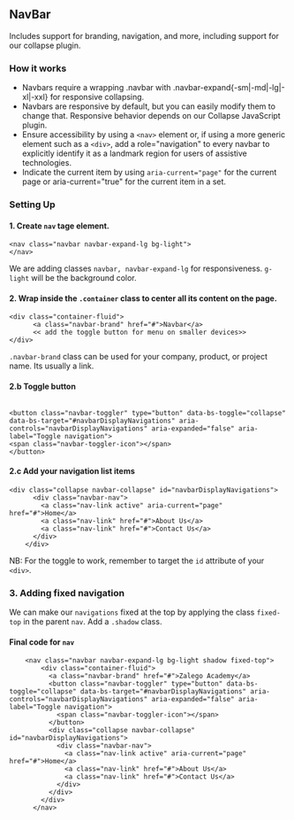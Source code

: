 ## NavBar
 Includes support for branding, navigation, and more, including support for our collapse plugin.

 ### How it works
 - Navbars require a wrapping .navbar with .navbar-expand{-sm|-md|-lg|-xl|-xxl} for responsive collapsing.
 - Navbars are responsive by default, but you can easily modify them to change that. Responsive behavior depends on our Collapse JavaScript plugin.
 - Ensure accessibility by using a `<nav>` element or, if using a more generic element such as a `<div>`, add a role="navigation" to every navbar to explicitly identify it as a landmark region for users of assistive technologies.
 - Indicate the current item by using `aria-current="page"` for the current page or aria-current="true" for the current item in a set.

 ### Setting Up
 #### 1. Create `nav` tage element. 
 ```
 <nav class="navbar navbar-expand-lg bg-light">
 </nav>
 
 ```

 We are adding classes `navbar, navbar-expand-lg` for responsiveness. `g-light` will be the background color.

#### 2. Wrap inside the `.container` class to center all its content on the page.

```
<div class="container-fluid">
      <a class="navbar-brand" href="#">Navbar</a>
      << add the toggle button for menu on smaller devices>>
</div>

```
 `.navbar-brand` class can be used for your company, product, or project name. Its usually a link.

#### 2.b Toggle button

```

<button class="navbar-toggler" type="button" data-bs-toggle="collapse"                   data-bs-target="#navbarDisplayNavigations" aria-controls="navbarDisplayNavigations" aria-expanded="false" aria-label="Toggle navigation">
<span class="navbar-toggler-icon"></span>
</button>

```
#### 2.c Add your navigation list items

```
<div class="collapse navbar-collapse" id="navbarDisplayNavigations">
      <div class="navbar-nav">
        <a class="nav-link active" aria-current="page" href="#">Home</a>
        <a class="nav-link" href="#">About Us</a>
        <a class="nav-link" href="#">Contact Us</a>
      </div>
    </div>

```

NB: For the toggle to work, remember to target the `id` attribute of your `<div>`. 

### 3. Adding fixed navigation
We can make our `navigations` fixed at the top by applying the class `fixed-top` in the parent `nav`.
Add a `.shadow` class. 

#### Final code for `nav` 

```
    <nav class="navbar navbar-expand-lg bg-light shadow fixed-top">
        <div class="container-fluid">
          <a class="navbar-brand" href="#">Zalego Academy</a>
          <button class="navbar-toggler" type="button" data-bs-toggle="collapse" data-bs-target="#navbarDisplayNavigations" aria-controls="navbarDisplayNavigations" aria-expanded="false" aria-label="Toggle navigation">
            <span class="navbar-toggler-icon"></span>
          </button>
          <div class="collapse navbar-collapse" id="navbarDisplayNavigations">
            <div class="navbar-nav">
              <a class="nav-link active" aria-current="page" href="#">Home</a>
              <a class="nav-link" href="#">About Us</a>
              <a class="nav-link" href="#">Contact Us</a>
            </div>
          </div>
        </div>
      </nav>

```